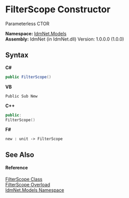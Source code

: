 # FilterScope Constructor 
 

Parameterless CTOR

**Namespace:**&nbsp;<a href="N_IdmNet_Models">IdmNet.Models</a><br />**Assembly:**&nbsp;IdmNet (in IdmNet.dll) Version: 1.0.0.0 (1.0.0)

## Syntax

**C#**<br />
``` C#
public FilterScope()
```

**VB**<br />
``` VB
Public Sub New
```

**C++**<br />
``` C++
public:
FilterScope()
```

**F#**<br />
``` F#
new : unit -> FilterScope
```


## See Also


#### Reference
<a href="T_IdmNet_Models_FilterScope">FilterScope Class</a><br /><a href="Overload_IdmNet_Models_FilterScope__ctor">FilterScope Overload</a><br /><a href="N_IdmNet_Models">IdmNet.Models Namespace</a><br />
